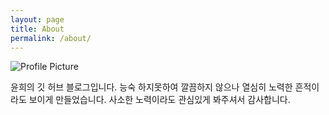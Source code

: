 ```yaml
---
layout: page
title: About
permalink: /about/
---
```


<img src="{{ site.baseurl }}/assets/profile-placeholder.gif" title="Profile Picture" class="profile">

윤희의 깃 허브 블로그입니다. 능숙 하지못하여 깔끔하지 않으나 열심히 노력한 흔적이라도 보이게 만들었습니다.
사소한 노력이라도 관심있게 봐주셔서 감사합니다.